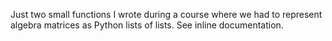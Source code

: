 Just two small functions I wrote during a course where we had to represent algebra matrices as Python lists of lists. See inline documentation.
